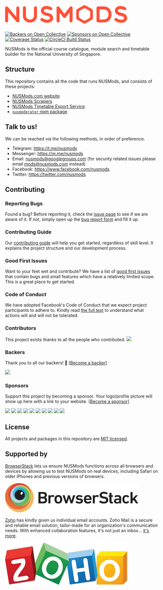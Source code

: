 <h1>
  <img src="misc/nusmods-logo.svg" alt="NUSMods" width="400" />
</h1>

[![Backers on Open Collective](https://opencollective.com/nusmods/backers/badge.svg)](#backers) [![Sponsors on Open Collective](https://opencollective.com/nusmods/sponsors/badge.svg)](#sponsors) [![Coverage Status](https://coveralls.io/repos/github/nusmodifications/nusmods/badge.svg?branch=master)](https://coveralls.io/github/nusmodifications/nusmods?branch=master) [![CircleCI Build Status](https://circleci.com/gh/nusmodifications/nusmods.svg?style=shield)](https://circleci.com/gh/nusmodifications/nusmods)

NUSMods is the official course catalogue, module search and timetable builder for the National University of Singapore.

## Structure

This repository contains all the code that runs NUSMods, and consists of these projects:

- [NUSMods.com website](website)
- [NUSMods Scrapers](scrapers)
- [NUSMods Timetable Export Service](export)
- [`nusmoderator` npm package](packages/nusmoderator)

## Talk to us!

We can be reached via the following methods, in order of preference.

- Telegram: https://t.me/nusmods
- Messenger: https://m.me/nusmods
- Email: nusmods@googlegroups.com (for security related issues please email mods@nusmods.com instead)
- Facebook: https://www.facebook.com/nusmods
- Twitter: https://twitter.com/nusmods

## Contributing

### Reporting Bugs

Found a bug? Before reporting it, check the [issue page](https://github.com/nusmodifications/nusmods/issues) to see if we are aware of it. If not, simply open up the [bug report form](https://github.com/nusmodifications/nusmods/issues/new?template=BUG_REPORT.md) and fill it up.

### Contributing Guide

Our [contributing guide](CONTRIBUTING.md) will help you get started, regardless of skill level. It explains the project structure and our development process.

### Good First Issues

Want to your feet wet and contribute? We have a list of [good first issues](https://github.com/nusmodifications/nusmods/labels/good%20first%20issue) that contain bugs and small features which have a relatively limited scope. This is a great place to get started.

### Code of Conduct

We have adopted Facebook's Code of Conduct that we expect project participants to adhere to. Kindly read [the full text](https://code.facebook.com/codeofconduct) to understand what actions will and will not be tolerated.

### Contributors

This project exists thanks to all the people who contributed.
<a href="https://github.com/nusmodifications/nusmods/graphs/contributors"><img src="https://opencollective.com/nusmods/contributors.svg?width=890&button=false" /></a>

### Backers

Thank you to all our backers! 🙏 [[Become a backer](https://opencollective.com/nusmods#backer)]

<a href="https://opencollective.com/nusmods#backers" target="_blank"><img src="https://opencollective.com/nusmods/backers.svg?width=890"></a>

### Sponsors

Support this project by becoming a sponsor. Your logo/profile picture will show up here with a link to your website. [[Become a sponsor](https://opencollective.com/nusmods#sponsor)]

<a href="https://opencollective.com/nusmods/sponsor/0/website" target="_blank"><img src="https://opencollective.com/nusmods/sponsor/0/avatar.svg"></a>
<a href="https://opencollective.com/nusmods/sponsor/1/website" target="_blank"><img src="https://opencollective.com/nusmods/sponsor/1/avatar.svg"></a>
<a href="https://opencollective.com/nusmods/sponsor/2/website" target="_blank"><img src="https://opencollective.com/nusmods/sponsor/2/avatar.svg"></a>
<a href="https://opencollective.com/nusmods/sponsor/3/website" target="_blank"><img src="https://opencollective.com/nusmods/sponsor/3/avatar.svg"></a>
<a href="https://opencollective.com/nusmods/sponsor/4/website" target="_blank"><img src="https://opencollective.com/nusmods/sponsor/4/avatar.svg"></a>
<a href="https://opencollective.com/nusmods/sponsor/5/website" target="_blank"><img src="https://opencollective.com/nusmods/sponsor/5/avatar.svg"></a>
<a href="https://opencollective.com/nusmods/sponsor/6/website" target="_blank"><img src="https://opencollective.com/nusmods/sponsor/6/avatar.svg"></a>
<a href="https://opencollective.com/nusmods/sponsor/7/website" target="_blank"><img src="https://opencollective.com/nusmods/sponsor/7/avatar.svg"></a>
<a href="https://opencollective.com/nusmods/sponsor/8/website" target="_blank"><img src="https://opencollective.com/nusmods/sponsor/8/avatar.svg"></a>
<a href="https://opencollective.com/nusmods/sponsor/9/website" target="_blank"><img src="https://opencollective.com/nusmods/sponsor/9/avatar.svg"></a>

## License

All projects and packages in this repository are [MIT licensed](LICENSE).

## Supported by

[BrowserStack][browserstack] lets us ensure NUSMods functions across all browsers and devices by allowing us to test NUSMods on real devices, including Safari on older iPhones and previous versions of browsers.

[![](misc/browserstack-logo.png)][browserstack]

[Zoho][zoho] has kindly given us individual email accounts. Zoho Mail is a secure and reliable email solution, tailor-made for an organization's communication needs. With enhanced collaboration features, it's not just an inbox… [it's more](https://www.zoho.com/workplace/).

[![](misc/zoho-logo.png)][zoho]

[browserstack]: https://www.browserstack.com/
[zoho]: https://www.zoho.com/
